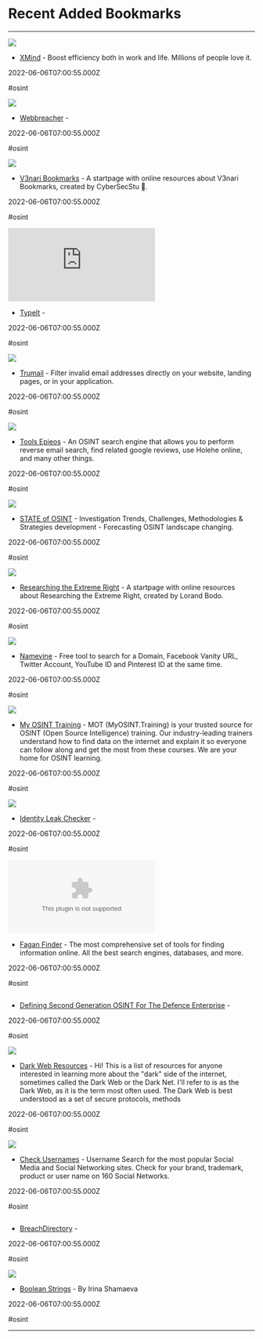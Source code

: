 # Recent Added Bookmarks

---

![](https://assets.xmind.net/www/assets/images/social-tag/homepage2022-share-card-en-7abce258df.png)

- [XMind](https://www.xmind.net) - Boost efficiency both in work and life. Millions of people love it.

2022-06-06T07:00:55.000Z

#osint

![](https://i0.wp.com/webbreacher.com/wp-content/uploads/2021/03/cropped-webbreacher-logo-icon-zoomed.jpg?fit=512%2C512&ssl=1)

- [Webbreacher](https://webbreacher.com) - 

2022-06-06T07:00:55.000Z

#osint

![](https://c.start.me/screenshots/p/1kxyw9)

- [V3nari Bookmarks](https://start.me/p/1kxyw9/v3nari-bookmarks) - A startpage with online resources about V3nari Bookmarks, created by CyberSecStu 🔕.

2022-06-06T07:00:55.000Z

#osint

![](https://rdl.ink/render/https%3A%2F%2Fwww.typeit.org)

- [TypeIt](https://www.typeit.org) - 

2022-06-06T07:00:55.000Z

#osint

![](https://emailable.com/images/meta/meta-image.png?auto=format&crop=focalpoint&dpr=2&fit=crop&h=630&q=30&w=1200)

- [Trumail](https://trumail.io) - Filter invalid email addresses directly on your website, landing pages, or in your application.

2022-06-06T07:00:55.000Z

#osint

![](https://epieos.com/img/og_image.jpg)

- [Tools Epieos](https://tools.epieos.com) - An OSINT search engine that allows you to perform reverse email search, find related google reviews, use Holehe online, and many other things.

2022-06-06T07:00:55.000Z

#osint

![](https://stateofosint.com/img/2023_hero_cover.png)

- [STATE of OSINT](https://stateofosint.com) - Investigation Trends, Challenges, Methodologies & Strategies development - Forecasting OSINT landscape changing.

2022-06-06T07:00:55.000Z

#osint

![](https://c.start.me/screenshots/p/vjY406)

- [Researching the Extreme Right](https://start.me/p/vjY406/researching-the-extreme-right) - A startpage with online resources about Researching the Extreme Right, created by Lorand Bodo.

2022-06-06T07:00:55.000Z

#osint

![](https://namevine.com/images/share-thumbnail.png)

- [Namevine](https://namevine.com/#/) - Free tool to search for a Domain, Facebook Vanity URL, Twitter Account, YouTube ID and Pinterest ID at the same time.

2022-06-06T07:00:55.000Z

#osint

![](https://import.cdn.thinkific.com/568124%2Fcustom_site_themes%2Fid%2FsI6HFwPiSEOjTxeziHok_mot-white-bckgrd.jpg)

- [My OSINT Training](https://www.myosint.training) - MOT (MyOSINT.Training) is your trusted source for OSINT (Open Source Intelligence) training. Our industry-leading trainers understand how to find data on the internet  and explain it so everyone can follow along and get the most from these courses. We are your home for OSINT learning.

2022-06-06T07:00:55.000Z

#osint

![](https://rdl.ink/render/https%3A%2F%2Fsec.hpi.de%2Filc%2Fsearch)

- [Identity Leak Checker](https://sec.hpi.de/ilc/search) - 

2022-06-06T07:00:55.000Z

#osint

![](https://rdl.ink/render/https%3A%2F%2Fwww.faganfinder.com)

- [Fagan Finder](https://www.faganfinder.com) - The most comprehensive set of tools for finding information online. All the best search engines, databases, and more.

2022-06-06T07:00:55.000Z

#osint

![]()

- [Defining Second Generation OSINT For The Defence Enterprise](https://www.rand.org/content/dam/rand/pubs/research_reports/RR1900/RR1964/RAND_RR1964.pdf.) - 

2022-06-06T07:00:55.000Z

#osint

![](https://lh6.googleusercontent.com/Fyy42cgHqR4pVV9aa4psCqmeRiz827r1TL8pjdEAa1TOUy2xuH1O7p8-dz901wgrIHmbcWhwLAHF9HnDVGHK9inMV8dvvXOigaX2rO3ZVb07TxwP=w1280)

- [Dark Web Resources](https://sites.google.com/view/the-dark-net/home) - Hi! This is a list of resources for anyone interested in learning more about the "dark" side of the internet, sometimes called the Dark Web or the Dark Net. I'll refer to is as the Dark Web, as it is the term most often used. The Dark Web is best understood as a set of secure protocols, methods

2022-06-06T07:00:55.000Z

#osint

![](https://checkusernames.com/images/hotlink-ok/checkusernames-description.jpg)

- [Check Usernames](https://checkusernames.com) - Username Search for the most popular Social Media and Social Networking sites.  Check for your brand, trademark, product or user name on 160 Social Networks.

2022-06-06T07:00:55.000Z

#osint

![]()

- [BreachDirectory](https://breachdirectory.org) - 

2022-06-06T07:00:55.000Z

#osint

![](https://i0.wp.com/booleanstrings.com/wp-content/uploads/2016/01/cropped-boolean_strings.jpg?fit=512%2C512&ssl=1)

- [Boolean Strings](https://booleanstrings.com) - By Irina Shamaeva

2022-06-06T07:00:55.000Z

#osint

---

